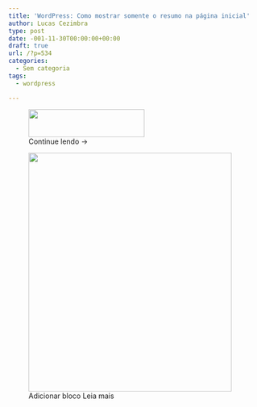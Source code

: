 ```yaml
---
title: 'WordPress: Como mostrar somente o resumo na página inicial'
author: Lucas Cezimbra
type: post
date: -001-11-30T00:00:00+00:00
draft: true
url: /?p=534
categories:
  - Sem categoria
tags:
  - wordpress

---
```

<div class="wp-block-image">
  <figure class="aligncenter"><img loading="lazy" width="230" height="55" src="https://lrcezimbra.com.br/wp-content/uploads/2019/01/image-e1548380038906.png" alt="" class="wp-image-535" /><figcaption>Continue lendo →</figcaption></figure>
</div>

<div class="wp-block-image">
  <figure class="aligncenter"><img loading="lazy" width="403" height="473" src="https://lrcezimbra.com.br/wp-content/uploads/2019/01/image-1.png" alt="" class="wp-image-536" srcset="https://lucas.tec.br/wp-content/uploads/2019/01/image-1.png 403w, https://lucas.tec.br/wp-content/uploads/2019/01/image-1-256x300.png 256w" sizes="(max-width: 403px) 100vw, 403px" /><figcaption>Adicionar bloco Leia mais</figcaption></figure>
</div>